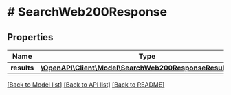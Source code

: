 # # SearchWeb200Response

## Properties

Name | Type | Description | Notes
------------ | ------------- | ------------- | -------------
**results** | [**\OpenAPI\Client\Model\SearchWeb200ResponseResultsInner[]**](SearchWeb200ResponseResultsInner.md) |  | [optional]

[[Back to Model list]](../../README.md#models) [[Back to API list]](../../README.md#endpoints) [[Back to README]](../../README.md)

